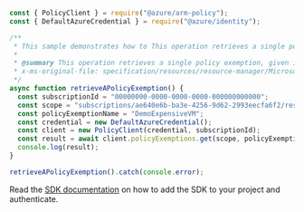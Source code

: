 ```javascript
const { PolicyClient } = require("@azure/arm-policy");
const { DefaultAzureCredential } = require("@azure/identity");

/**
 * This sample demonstrates how to This operation retrieves a single policy exemption, given its name and the scope it was created at.
 *
 * @summary This operation retrieves a single policy exemption, given its name and the scope it was created at.
 * x-ms-original-file: specification/resources/resource-manager/Microsoft.Authorization/preview/2020-07-01-preview/examples/getPolicyExemption.json
 */
async function retrieveAPolicyExemption() {
  const subscriptionId = "00000000-0000-0000-0000-000000000000";
  const scope = "subscriptions/ae640e6b-ba3e-4256-9d62-2993eecfa6f2/resourceGroups/demoCluster";
  const policyExemptionName = "DemoExpensiveVM";
  const credential = new DefaultAzureCredential();
  const client = new PolicyClient(credential, subscriptionId);
  const result = await client.policyExemptions.get(scope, policyExemptionName);
  console.log(result);
}

retrieveAPolicyExemption().catch(console.error);
```

Read the [SDK documentation](https://github.com/Azure/azure-sdk-for-js/blob/%40azure%2Farm-policy_5.0.1/sdk/policy/arm-policy/README.md) on how to add the SDK to your project and authenticate.
